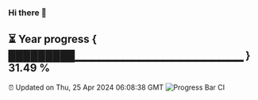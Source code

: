 ### Hi there 👋
⏳ Year progress { █████████▁▁▁▁▁▁▁▁▁▁▁▁▁▁▁▁▁▁▁▁▁ } 31.49 %
---
⏰ Updated on Thu, 25 Apr 2024 06:08:38 GMT
![Progress Bar CI](https://github.com/Moyi321/Moyi321/workflows/Progress%20Bar%20CI/badge.svg)
